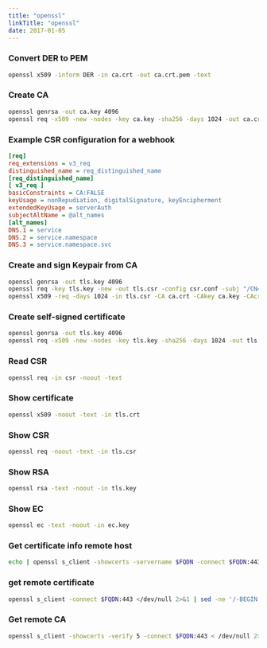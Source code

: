 ```yaml
---
title: "openssl"
linkTitle: "openssl"
date: 2017-01-05
---
```



### Convert DER to PEM

```bash
openssl x509 -inform DER -in ca.crt -out ca.crt.pem -text
```


### Create CA

```bash
openssl genrsa -out ca.key 4096
openssl req -x509 -new -nodes -key ca.key -sha256 -days 1024 -out ca.crt
```

### Example CSR configuration for a webhook

```ini
[req]
req_extensions = v3_req
distinguished_name = req_distinguished_name
[req_distinguished_name]
[ v3_req ]
basicConstraints = CA:FALSE
keyUsage = nonRepudiation, digitalSignature, keyEncipherment
extendedKeyUsage = serverAuth
subjectAltName = @alt_names
[alt_names]
DNS.1 = service
DNS.2 = service.namespace
DNS.3 = service.namespace.svc
```

### Create and sign Keypair from CA

```bash
openssl genrsa -out tls.key 4096
openssl req -key tls.key -new -out tls.csr -config csr.conf -subj "/CN=service.namespace.svc"
openssl x509 -req -days 1024 -in tls.csr -CA ca.crt -CAkey ca.key -CAcreateserial -out tls.crt
```


### Create self-signed certificate

```bash
openssl genrsa -out tls.key 4096
openssl req -x509 -new -nodes -key tls.key -sha256 -days 1024 -out tls.crt
```


### Read CSR

```bash
openssl req -in csr -noout -text
```

### Show certificate

```bash
openssl x509 -noout -text -in tls.crt
```


### Show CSR

```bash
openssl req -noout -text -in tls.csr
```

### Show RSA

```bash
openssl rsa -text -noout -in tls.key
```

### Show EC

```bash
openssl ec -text -noout -in ec.key
```

### Get certificate info remote host

```bash
echo | openssl s_client -showcerts -servername $FQDN -connect $FQDN:443 2>/dev/null | openssl x509 -inform pem -noout -text
```


### get remote certificate

```bash
openssl s_client -connect $FQDN:443 </dev/null 2>&1 | sed -ne '/-BEGIN CERTIFICATE-/,/-END CERTIFICATE-/p'
```

### Get remote CA

```bash
openssl s_client -showcerts -verify 5 -connect $FQDN:443 < /dev/null 2>&1 | sed -ne '/-BEGIN CERTIFICATE-/,/-END CERTIFICATE-/p'
```
